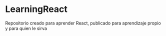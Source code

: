 # LearningReact
Repositorio creado para aprender React, publicado para aprendizaje propio y para quien le sirva
